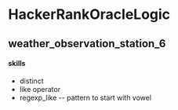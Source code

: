 # HackerRankOracleLogic

## weather_observation_station_6
#### skills
- distinct
- like operator
- regexp_like
-- pattern to start with vowel
